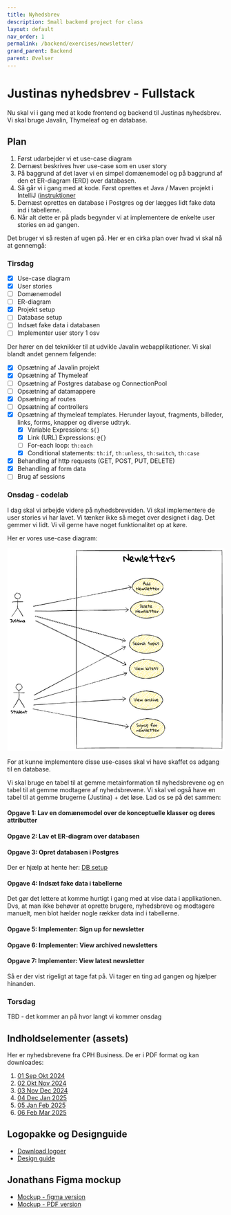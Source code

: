 ```yaml
---
title: Nyhedsbrev
description: Small backend project for class
layout: default
nav_order: 1
permalink: /backend/exercises/newsletter/
grand_parent: Backend
parent: Øvelser
---
```



# Justinas nyhedsbrev - Fullstack

Nu skal vi i gang med at kode frontend og backend til Justinas nyhedsbrev. Vi skal bruge Javalin, Thymeleaf og en database.

## Plan

1. Først udarbejder vi et use-case diagram
2. Dernæst beskrives hver use-case som en user story
3. På baggrund af det laver vi en simpel domænemodel og på baggrund af den et ER-diagram (ERD) over databasen.
4. Så går vi i gang med at kode. Først oprettes et Java / Maven projekt i IntelliJ ([instruktioner](../../toolbox/javalin/setup.md)
5. Dernæst oprettes en database i Postgres og der lægges lidt fake data ind i tabellerne.
6. Når alt dette er på plads begynder vi at implementere de enkelte user stories en ad gangen.

Det bruger vi så resten af ugen på. Her er en cirka plan over hvad vi skal nå at gennemgå:

### Tirsdag

- [x] Use-case diagram
- [x] User stories
- [ ] Domænemodel
- [ ] ER-diagram
- [x] Projekt setup
- [ ] Database setup
- [ ] Indsæt fake data i databasen
- [ ] Implementer user story 1 osv

Der hører en del teknikker til at udvikle Javalin webapplikationer. Vi skal blandt andet gennem følgende:

- [x] Opsætning af Javalin projekt
- [x] Opsætning af Thymeleaf
- [ ] Opsætning af Postgres database og ConnectionPool
- [ ] Opsætning af datamappere
- [x] Opsætning af routes
- [ ] Opsætning af controllers
- [x] Opsætning af thymeleaf templates. Herunder layout, fragments, billeder, links, forms, knapper og diverse udtryk.
  - [x] Variable Expressions: `${}`
  - [x] Link (URL) Expressions: `@{}`
  - [ ] For-each loop: `th:each`
  - [x] Conditional statements: `th:if`, `th:unless`, `th:switch`, `th:case`
- [x] Behandling af http requests (GET, POST, PUT, DELETE)
- [x] Behandling af form data
- [ ] Brug af sessions

### Onsdag - codelab

I dag skal vi arbejde videre på nyhedsbrevsiden. Vi skal implementere de user stories vi har lavet. Vi tænker ikke så meget over
designet i dag. Det gemmer vi lidt. Vi vil gerne have noget funktionalitet op at køre.

Her er  vores use-case diagram:

![UC diagram](./images/newsletter_usecase_diagram.png)

For at kunne implementere disse use-cases skal vi have skaffet os adgang til en database.

Vi skal bruge en tabel til at gemme metainformation til nyhedsbrevene og en tabel til at gemme modtagere af nyhedsbrevene.
Vi skal vel også have en tabel til at gemme brugerne (Justina) + det løse. Lad os se på det sammen:

#### Opgave 1: Lav en domænemodel over de konceptuelle klasser og deres attributter

#### Opgave 2: Lav et ER-diagram over databasen

#### Opgave 3: Opret databasen i Postgres

Der er hjælp at hente her: [DB setup](../../toolbox/javalin/javalin_how_to.md#3-how-to-add-a-database)

#### Opgave 4: Indsæt fake data i tabellerne

Det gør det lettere at komme hurtigt i gang med at vise data i applikationen. Dvs, at man ikke behøver at oprette brugere, nyhedsbreve og modtagere manuelt, men blot hælder nogle rækker data ind i tabellerne.

#### Opgave 5: Implementer: Sign up for newsletter

#### Opgave 6: Implementer: View archived newsletters

#### Opgave 7: Implementer: View latest newsletter

Så er der vist rigeligt at tage fat på. Vi tager en ting ad gangen og hjælper hinanden.

### Torsdag

TBD -  det kommer an på hvor langt vi kommer onsdag

## Indholdselementer (assets)

Her er nyhedsbrevene fra CPH Business. De er i PDF format og kan downloades:

1. [01 Sep Okt 2024](../../frontend/exercises/docs/01_Nyhedsbrev_SepOkt_2024.pdf)
2. [02 Okt Nov 2024](../../frontend/exercises/docs/02_Nyhedsbrev_OktNov_2024.pdf)
3. [03 Nov Dec 2024](../../frontend/exercises/docs/03_Nyhedsbrev_NovDec_2024.pdf)
4. [04 Dec Jan 2025](../../frontend/exercises/docs/04_Nyhedsbrev_DecJan_2025.pdf)
5. [05 Jan Feb 2025](../../frontend/exercises/docs/05_Nyhedsbrev_JanFeb_2025.pdf)
6. [06 Feb Mar 2025](../../frontend/exercises/docs/06_Nyhedsbrev_FebMar_2025.pdf)

## Logopakke og Designguide

- [Download logoer](https://www.cphbusiness.dk/kontakt/pressekontakt#-download-logo-item)
- [Design guide](../../frontend/exercises/docs/cphbusiness-designguide_final.pdf)

## Jonathans Figma mockup

- [Mockup - figma version](https://www.figma.com/proto/6E5WdfpD38vt9BpcILebE6/Newsletter_CPHBusiness?page-id=0%3A1&node-id=1-2&p=f&viewport=51%2C-451%2C0.95&t=vswb6lRQgjTvXCsd-1&scaling=min-zoom&content-scaling=fixed)
- [Mockup - PDF version](./docs/Newsletter_CPHBusiness.pdf)

